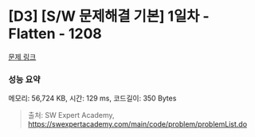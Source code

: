 # [D3] [S/W 문제해결 기본] 1일차 - Flatten - 1208 

[문제 링크](https://swexpertacademy.com/main/code/problem/problemDetail.do?contestProbId=AV139KOaABgCFAYh) 

### 성능 요약

메모리: 56,724 KB, 시간: 129 ms, 코드길이: 350 Bytes



> 출처: SW Expert Academy, https://swexpertacademy.com/main/code/problem/problemList.do